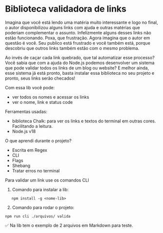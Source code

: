 # Biblioteca validadora de links

Imagina que você está lendo uma matéria muito interessante e logo no final, o autor disponibilizou alguns links com ajuda e outras matérias que poderiam complementar o assunto.
Infelizmente alguns desses links não estão funcionando. Poxa, que frustração.
Agora imagina que o autor em questão é você. Seu publico está frustrado e você também está, porque descobriu que outros links também estão com o mesmo problema.

Ao invés de caçar cada link quebrado, que tal automatizar esse processo?
Você sabia que com a ajuda do Node.js podemos desenvolver um sistema que pode validar todos os links de um blog ou website? E melhor ainda, esse sistema já está pronto, basta instalar essa biblioteca no seu projeto e pronto, seus links serão checados!

Com essa lib você pode:

- ver todos os nomes e acessar os links
- ver o nome, link e status code

Ferramentas usadas:

- biblioteca Chalk: para ver os links e textos do terminal em outras cores. Facilitando a leitura.
- Node.js v18

O que aprendi durante o projeto?

- Escrita em Regex
- CLI
- Flags
- Shebang
- Tratar erros no terminal

Para validar um link use os comandos CLI

1. Comando para instalar a lib:
```
   npm install -g <nome-lib>
```

2. Comando para rodar o projeto:
```
npm run cli ./arquivos/ valida
```

✅ Na lib tem o exemplo de 2 arquivos em Markdown para teste.
